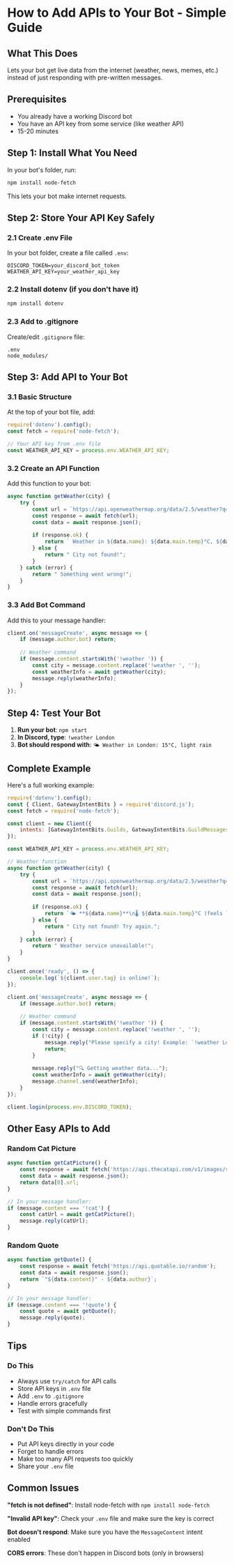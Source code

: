 # How to Add APIs to Your Bot - Simple Guide

## What This Does
Lets your bot get live data from the internet (weather, news, memes, etc.) instead of just responding with pre-written messages.

## Prerequisites
- You already have a working Discord bot
- You have an API key from some service (like weather API)
- 15-20 minutes

## Step 1: Install What You Need

In your bot's folder, run:
```bash
npm install node-fetch
```

This lets your bot make internet requests.

## Step 2: Store Your API Key Safely

### 2.1 Create .env File
In your bot folder, create a file called `.env`:
```
DISCORD_TOKEN=your_discord_bot_token
WEATHER_API_KEY=your_weather_api_key
```

### 2.2 Install dotenv (if you don't have it)
```bash
npm install dotenv
```

### 2.3 Add to .gitignore
Create/edit `.gitignore` file:
```
.env
node_modules/
```

## Step 3: Add API to Your Bot

### 3.1 Basic Structure
At the top of your bot file, add:
```javascript
require('dotenv').config();
const fetch = require('node-fetch');

// Your API key from .env file
const WEATHER_API_KEY = process.env.WEATHER_API_KEY;
```

### 3.2 Create an API Function
Add this function to your bot:
```javascript
async function getWeather(city) {
    try {
        const url = `https://api.openweathermap.org/data/2.5/weather?q=${city}&appid=${WEATHER_API_KEY}&units=metric`;
        const response = await fetch(url);
        const data = await response.json();
        
        if (response.ok) {
            return ` Weather in ${data.name}: ${data.main.temp}°C, ${data.weather[0].description}`;
        } else {
            return " City not found!";
        }
    } catch (error) {
        return " Something went wrong!";
    }
}
```

### 3.3 Add Bot Command
Add this to your message handler:
```javascript
client.on('messageCreate', async message => {
    if (message.author.bot) return;
    
    // Weather command
    if (message.content.startsWith('!weather ')) {
        const city = message.content.replace('!weather ', '');
        const weatherInfo = await getWeather(city);
        message.reply(weatherInfo);
    }
});
```

## Step 4: Test Your Bot

1. **Run your bot**: `npm start`
2. **In Discord, type**: `!weather London`
3. **Bot should respond with**: `🌤️ Weather in London: 15°C, light rain`

## Complete Example

Here's a full working example:

```javascript
require('dotenv').config();
const { Client, GatewayIntentBits } = require('discord.js');
const fetch = require('node-fetch');

const client = new Client({ 
    intents: [GatewayIntentBits.Guilds, GatewayIntentBits.GuildMessages, GatewayIntentBits.MessageContent] 
});

const WEATHER_API_KEY = process.env.WEATHER_API_KEY;

// Weather function
async function getWeather(city) {
    try {
        const url = `https://api.openweathermap.org/data/2.5/weather?q=${city}&appid=${WEATHER_API_KEY}&units=metric`;
        const response = await fetch(url);
        const data = await response.json();
        
        if (response.ok) {
            return `🌤️ **${data.name}**\n🌡️ ${data.main.temp}°C (feels like ${data.main.feels_like}°C)\n☁️ ${data.weather[0].description}\n💧 Humidity: ${data.main.humidity}%`;
        } else {
            return " City not found! Try again.";
        }
    } catch (error) {
        return " Weather service unavailable!";
    }
}

client.once('ready', () => {
    console.log(`${client.user.tag} is online!`);
});

client.on('messageCreate', async message => {
    if (message.author.bot) return;
    
    // Weather command
    if (message.content.startsWith('!weather ')) {
        const city = message.content.replace('!weather ', '');
        if (!city) {
            message.reply("Please specify a city! Example: `!weather London`");
            return;
        }
        
        message.reply("🔍 Getting weather data...");
        const weatherInfo = await getWeather(city);
        message.channel.send(weatherInfo);
    }
});

client.login(process.env.DISCORD_TOKEN);
```

## Other Easy APIs to Add

### Random Cat Picture
```javascript
async function getCatPicture() {
    const response = await fetch('https://api.thecatapi.com/v1/images/search');
    const data = await response.json();
    return data[0].url;
}

// In your message handler:
if (message.content === '!cat') {
    const catUrl = await getCatPicture();
    message.reply(catUrl);
}
```

### Random Quote
```javascript
async function getQuote() {
    const response = await fetch('https://api.quotable.io/random');
    const data = await response.json();
    return `"${data.content}" - ${data.author}`;
}

// In your message handler:
if (message.content === '!quote') {
    const quote = await getQuote();
    message.reply(quote);
}
```

## Tips

### Do This 
- Always use `try/catch` for API calls
- Store API keys in `.env` file
- Add `.env` to `.gitignore`
- Handle errors gracefully
- Test with simple commands first

### Don't Do This 
- Put API keys directly in your code
- Forget to handle errors
- Make too many API requests too quickly
- Share your `.env` file

## Common Issues

**"fetch is not defined"**: Install node-fetch with `npm install node-fetch`

**"Invalid API key"**: Check your `.env` file and make sure the key is correct

**Bot doesn't respond**: Make sure you have the `MessageContent` intent enabled

**CORS errors**: These don't happen in Discord bots (only in browsers)
